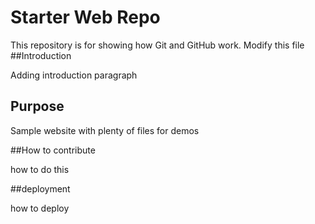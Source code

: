 # Starter Web Repo

This repository is for showing how Git and GitHub work. Modify this file
##Introduction

Adding introduction paragraph

## Purpose

Sample website with plenty of files for demos

##How to contribute

how to do this

##deployment

how to deploy